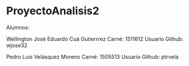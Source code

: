 # ProyectoAnalisis2
Alumnos:

  Wellington José Eduardo Cuá Gutierrrez
  Carné: 1511612
  Usuario Github: wjose32
  
  Pedro Luis Velásquez Moreno
  Carné: 1505513
  Usuario Github: ptrvela
